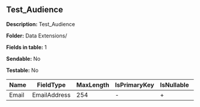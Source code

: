 ## Test_Audience

**Description:** Test_Audience

**Folder:** Data Extensions/

**Fields in table:** 1

**Sendable:** No

**Testable:** No

| Name | FieldType | MaxLength | IsPrimaryKey | IsNullable | DefaultValue |
| --- | --- | --- | --- | --- | --- |
| Email | EmailAddress | 254 | - | + |  |
